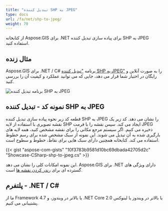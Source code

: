 ```yaml
---
title: "تبدیل کننده SHP به JPEG"
type: docs
url: /fa/net/shp-to-jpeg/
weight: 70
---
```


از کتابخانه Aspose.GIS برای .NET برای پیاده سازی تبدیل کننده SHP به JPEG استفاده کنید.

## **مثال زنده**

Aspose.GIS برای .NET / C# برنامه ["تبدیل کننده SHP به JPEG"](https://products.aspose.app/gis/viewer/shp-to-jpeg) را به صورت آنلاین و رایگان در اختیار شما قرار می دهد، جایی که می توانید عملکرد و کیفیت آن را بررسی کنید.

![برنامه تبدیل کننده SHP به JPEG](viewer.png)

## **نمونه کد - تبدیل کننده SHP به JPEG**

قطعه کد زیر نحوه پیاده سازی تبدیل کننده SHP به JPEG را نشان می دهد. کد زیر یک نقشه تصویری با استفاده از لایه SHP ایجاد می کند. سپس نقشه را با فرمت JPEG ذخیره می کنیم. اگر سیستم مرجع مکانی را برای نقشه مشخص کنید، همه لایه های بارگیری شده به آن تبدیل می شوند.
این نمونه از سبک مشخص شده برای رسم خطوط استفاده می کند. کتابخانه همچنین دارای سبک هایی برای نقاط، خطوط و سطوح است.

{{< gist "aspose-com-gists" "10f3783b9581d10bc69dbada42705d2c" "Showcase-CSharp-shp-to-jpeg.cs" >}}

این نمونه امکانات کلی را نشان می دهد. Aspose.GIS برای .NET دارای ویژگی های گسترده ای برای [رندر کردن نقشه ها](https://docs.aspose.com/gis/net/map-rendering/) است.

## **پلتفرم - .NET / C#**

ما از Framework 4.7 یا بالاتر در ویندوز، و .NET Core 2.0 یا بالاتر در ویندوز یا لینوکس پشتیبانی می کنیم.
